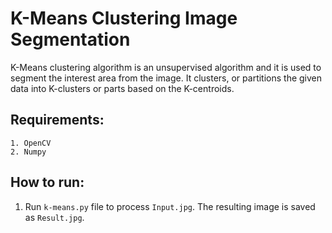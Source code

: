 # K-Means Clustering Image Segmentation
K-Means clustering algorithm is an unsupervised algorithm and it is used to segment the interest area from the image. It clusters, or partitions the given data into K-clusters or parts based on the K-centroids.

## Requirements:
```
1. OpenCV
2. Numpy
```
## How to run:
1. Run `k-means.py` file to process `Input.jpg`. The resulting image is saved as `Result.jpg`.